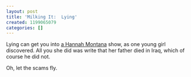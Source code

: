 ```yaml
---
layout: post
title: 'Milking It:  Lying'
created: 1199065079
categories: []
---
```

Lying can get you into <a href="http://www.msnbc.msn.com/id/22441984/">a Hannah Montana</a> show, as one young girl discovered.  All you she did was write that her father died in Iraq, which of course he did not.

Oh, let the scams fly.
